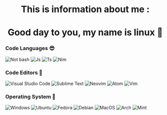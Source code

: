 
<h1 align="center">
  This is information about me :  </h4>
</h1>
<h1 align="center">
  Good day to you, my name is linux 👀  </h4>
</h1>


### Code Languages 😎
![Not bash](https://img.shields.io/badge/Not%20bash%20-FFFFFF?style=for-the-badge&logo=gnu-bash&logoColor=000000)
![Js](https://img.shields.io/badge/JavaScript%20-fde910?style=for-the-badge&logo=javascript&logoColor=000000)
![Ts](https://img.shields.io/badge/TypeScript%20-485fff?style=for-the-badge&logo=typescript&logoColor=000000)
![Nim](https://img.shields.io/badge/Nim%20-E4FF2E?style=for-the-badge&logo=nim&logoColor=000000)


### Code Editors 🦾 
![Visual Studio Code](https://img.shields.io/badge/Visual%20Studio%20Code-6B58E9?style=for-the-badge&logo=visual-studio-code&logoColor=000000)
![Sublime Text](https://img.shields.io/badge/Sublime%20Text-FF7139?style=for-the-badge&logo=sublime-text&logoColor=000000)
![Neovim](https://img.shields.io/badge/Neovim-808080?style=for-the-badge&logo=neovim&logoColor=)
![Atom](https://img.shields.io/badge/Atom%20-4A5249?style=for-the-badge&logo=atom&logoColor=000000)
![Vim](https://img.shields.io/badge/Vim%20-1FD832?style=for-the-badge&logo=vim&logoColor=000000)

### Operating System 🤖
![Windows](https://img.shields.io/badge/Windows%20-DEDEDF?style=for-the-badge&logo=windows&logoColor=000000)
![Ubuntu](https://img.shields.io/badge/Ubuntu%20-FF4141?style=for-the-badge&logo=ubuntu&logoColor=000000)
![Fedora](https://img.shields.io/badge/Fedora%20-0A075F?style=for-the-badge&logo=fedora&logoColor=000000)
![Debian](https://img.shields.io/badge/Debian%20-EF4A4A?style=for-the-badge&logo=debian&logoColor=000000)
![MacOS](https://img.shields.io/badge/MacOS%20-EC3CE6?style=for-the-badge&logo=macos&logoColor=000000)
![Arch](https://img.shields.io/badge/Arch%20-4A46C4?style=for-the-badge&logo=arch-linux&logoColor=000000)
![Mint](https://img.shields.io/badge/Mint%20-15C354?style=for-the-badge&logo=linux-mint&logoColor=000000)
